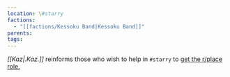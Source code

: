 ```yaml
---
location: \#starry
factions:
  - "[[factions/Kessoku Band|Kessoku Band]]"
parents: 
tags:
---
```

*[[Kaz|.Kaz.]]* reinforms those who wish to help in `#starry` to [get the r/place role.](https://discord.com/channels/1093664259273130084/1093664259273130087/1131585506338156654)
